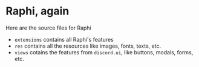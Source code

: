 # Raphi, again

Here are the source files for Raphi

- `extensions` contains all Raphi's features
- `res` contains all the resources like images, fonts, texts, etc.
- `views` cotains the features from `discord.ui`, like buttons, modals, forms, etc.

